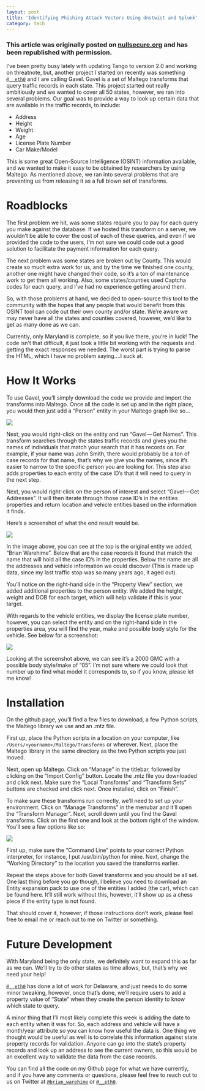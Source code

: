 ```yaml
---
layout: post
title: 'Identifying Phishing Attack Vectors Using dnstwist and Splunk' 
category: tech
---
```


### This article was originally posted on [nullsecure.org](http://nullsecure.org/maltego-introducing-gavel/) and has been republished with permission.

I’ve been pretty busy lately with updating Tango to version 2.0 and working on threatnote, but, another project I started on recently was something [`@__eth0`](http://twitter.com/__eth0) and I are calling Gavel. Gavel is a set of Maltego transforms that query traffic records in each state. This project started out really ambitiously and we wanted to cover all 50 states, however, we ran into several problems. Our goal was to provide a way to look up certain data that are available in the traffic records, to include:

* Address
* Height
* Weight
* Age
* License Plate Number
* Car Make/Model

This is some great Open-Source Intelligence (OSINT) information available, and we wanted to make it easy to be obtained by researchers by using Maltego. As mentioned above, we ran into several problems that are preventing us from releasing it as a full blown set of transforms.

# Roadblocks
The first problem we hit, was some states require you to pay for each query you make against the database. If we hosted this transform on a server, we wouldn’t be able to cover the cost of each of these queries, and even if we provided the code to the users, I’m not sure we could code out a good solution to facilitate the payment information for each query.

The next problem was some states are broken out by County. This would create so much extra work for us, and by the time we finished one county, another one might have changed their code, so it’s a ton of maintenance work to get them all working. Also, some states/counties used Captcha codes for each query, and I’ve had no experience getting around them.

So, with those problems at hand, we decided to open-source this tool to the community with the hopes that any people that would benefit from this OSINT tool can code out their own county and/or state. We’re aware we may never have all the states and counties covered, however, we’d like to get as many done as we can.

Currently, only Maryland is complete, so if you live there, you’re in luck! The code isn’t that difficult, it just took a little bit working with the requests and getting the exact responses we needed. The worst part is trying to parse the HTML, which I have no problem saying….I suck at.

# How It Works
To use Gavel, you’ll simply download the code we provide and import the transforms into Maltego. Once all the code is set up and in the right place, you would then just add a “Person” entity in your Maltego graph like so…

![](/static/img/in-line/introducing-gavel/1.png)

Next, you would right-click on the entity and run “Gavel — Get Names”. This transform searches through the states traffic records and gives you the names of individuals that match your search that it has records on. For example, if your name was John Smith, there would probably be a ton of case records for that name, that’s why we give you the names, since it’s easier to narrow to the specific person you are looking for. This step also adds properties to each entity of the case ID’s that it will need to query in the next step.

Next, you would right-click on the person of interest and select “Gavel — Get Addresses”. It will then iterate through those case ID’s in the entities properties and return location and vehicle entities based on the information it finds.

Here’s a screenshot of what the end result would be.

![](/static/img/in-line/introducing-gavel/2.png)

In the image above, you can see at the top is the original entity we added, “Brian Warehime”. Below that are the case records it found that match the name that will hold all the case ID’s in the properties. Below the name are all the addresses and vehicle information we could discover (This is made up data, since my last traffic stop was so many years ago, it aged out).

You’ll notice on the right-hand side in the “Property View” section, we added additional properties to the person entity. We added the height, weight and DOB for each target, which will help validate if this is your target.

With regards to the vehicle entities, we display the license plate number, however, you can select the entity and on the right-hand side in the properties area, you will find the year, make and possible body style for the vehicle. See below for a screenshot:

![](/static/img/in-line/introducing-gavel/3.png)

Looking at the screenshot above, we can see it’s a 2000 GMC with a possible body style/make of “05”. I’m not sure where we could look that number up to find what model it corresponds to, so if you know, please let me know!

# Installation
On the github page, you’ll find a few files to download, a few Python scripts, the Maltego library we use and an .mtz file.

First up, place the Python scripts in a location on your computer, like `/Users/<yourname>/Maltego/Transforms` or wherever. Next, place the Maltego library in the same directory as the two Python scripts you just moved.

Next, open up Maltego. Click on “Manage” in the titlebar, followed by clicking on the “Import Config” button. Locate the .mtz file you downloaded and click next. Make sure the “Local Transforms” and “Transform Sets” buttons are checked and click next. Once installed, click on “Finish”.

To make sure these transforms run correctly, we’ll need to set up your environment. Click on “Manage Transforms” in the menubar and it’ll open the “Transform Manager”. Next, scroll down until you find the Gavel transforms. Click on the first one and look at the bottom right of the window. You’ll see a few options like so:

![](/static/img/in-line/introducing-gavel/4.png)

First up, make sure the “Command Line” points to your correct Python interpreter, for instance, I put /usr/bin/python for mine. Next, change the “Working Directory” to the location you saved the transforms earlier.

Repeat the steps above for both Gavel transforms and you should be all set. One last thing before you go though, I believe you need to download an Entity expansion pack to use one of the entities I added (the car), which can be found here. It’ll still work without this, however, it’ll show up as a chess piece if the entity type is not found.

That should cover it, however, if those instructions don’t work, please feel free to email me or reach out to me on Twitter or something.

# Future Development
With Maryland being the only state, we definitely want to expand this as far as we can. We’ll try to do other states as time allows, but, that’s why we need your help!

[`@__eth0`](http://twitter.com/__eth0) has done a lot of work for Delaware, and just needs to do some minor tweaking, however, once that’s done, we’ll require users to add a property value of “State” when they create the person identity to know which state to query.

A minor thing that I’ll most likely complete this week is adding the date to each entity when it was for. So, each address and vehicle will have a month/year attribute so you can know how useful the data is. One thing we thought would be useful as well is to correlate this information against state property records for validation. Anyone can go into the state’s property records and look up an address to see the current owners, so this would be an excellent way to validate the data from the case records.

You can find all the code on my Github page for what we have currently, and if you have any comments or questions, please feel free to reach out to us on Twitter at [`@brian_warehime`](http://twitter.com/brian_warehime) or [`@__eth0`](http://twitter.com/__eth0).
